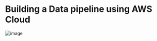 # Building a Data pipeline using AWS Cloud
![image](https://github.com/user-attachments/assets/ac4a8186-c535-400f-ac82-f9ba60a4738d)

